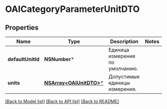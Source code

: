 # OAICategoryParameterUnitDTO

## Properties
Name | Type | Description | Notes
------------ | ------------- | ------------- | -------------
**defaultUnitId** | **NSNumber*** | Единица измерения по умолчанию. | 
**units** | [**NSArray&lt;OAIUnitDTO&gt;***](OAIUnitDTO.md) | Допустимые единицы измерения. | 

[[Back to Model list]](../README.md#documentation-for-models) [[Back to API list]](../README.md#documentation-for-api-endpoints) [[Back to README]](../README.md)


